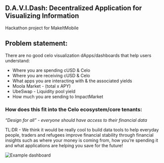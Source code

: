 ## D.A.V.I.Dash: Decentralized Application for Visualizing Information
Hackathon project for MakeItMobile

## Problem statement: 
There are no good celo visualization dApps/dashboards that help users understand:
* Where you are spending cUSD & Celo
* Where you are receiving cUSD & Celo
* What apps you are interacting with & the associated yields 
* Moola Market - (total x APY)
* UbeSwap - Liquidity pool yield
* How much you are sending to ImpactMarket

### How does this fit into the Celo ecosystem/core tenants:  

_“Design for all” - everyone should have access to their financial data_

TL:DR - We think it would be really cool to build data tools to help everyday people, traders and refugees improve financial stability through financial insights such as where your money is coming from, how you’re spending it and what applications are helping you save for the future!


![Example dashboard](https://www.creditcards.com/credit-card-news/wp-content/uploads/sites/4/Screen-Shot-2020-07-27-at-12.27.46-PM-1024x633.png)
